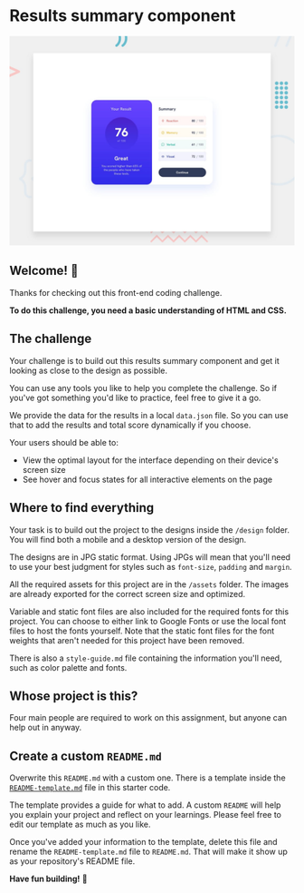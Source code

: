 # Results summary component

![Design preview for the Results summary component coding challenge](./design/desktop-preview.jpg)

## Welcome! 👋

Thanks for checking out this front-end coding challenge.


**To do this challenge, you need a basic understanding of HTML and CSS.**

## The challenge

Your challenge is to build out this results summary component and get it looking as close to the design as possible.

You can use any tools you like to help you complete the challenge. So if you've got something you'd like to practice, feel free to give it a go.

We provide the data for the results in a local `data.json` file. So you can use that to add the results and total score dynamically if you choose.

Your users should be able to:

- View the optimal layout for the interface depending on their device's screen size
- See hover and focus states for all interactive elements on the page

## Where to find everything

Your task is to build out the project to the designs inside the `/design` folder. You will find both a mobile and a desktop version of the design. 

The designs are in JPG static format. Using JPGs will mean that you'll need to use your best judgment for styles such as `font-size`, `padding` and `margin`. 

All the required assets for this project are in the `/assets` folder. The images are already exported for the correct screen size and optimized.

Variable and static font files are also included for the required fonts for this project. You can choose to either link to Google Fonts or use the local font files to host the fonts yourself. Note that the static font files for the font weights that aren't needed for this project have been removed.

There is also a `style-guide.md` file containing the information you'll need, such as color palette and fonts.

## Whose project is this?

Four main people are required to work on this assignment, but anyone can help out in anyway. 


## Create a custom `README.md`
Overwrite this `README.md` with a custom one. There is a template inside the [`README-template.md`](./README-template.md) file in this starter code.

The template provides a guide for what to add. A custom `README` will help you explain your project and reflect on your learnings. Please feel free to edit our template as much as you like.

Once you've added your information to the template, delete this file and rename the `README-template.md` file to `README.md`. That will make it show up as your repository's README file.


**Have fun building!** 🚀
